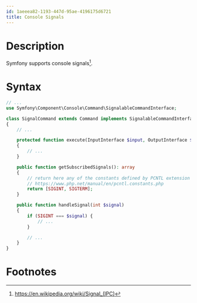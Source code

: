 ```yaml
---
id: 1aeeea82-1193-447d-95ae-4196175d6721
title: Console Signals
---
```


# Description

Symfony supports console signals[^1].

# Syntax

``` php
// ...
use Symfony\Component\Console\Command\SignalableCommandInterface;

class SignalCommand extends Command implements SignalableCommandInterface
{
    // ...

    protected function execute(InputInterface $input, OutputInterface $output): int
    {
        // ...
    }

    public function getSubscribedSignals(): array
    {
        // return here any of the constants defined by PCNTL extension
        // https://www.php.net/manual/en/pcntl.constants.php
        return [SIGINT, SIGTERM];
    }

    public function handleSignal(int $signal)
    {
        if (SIGINT === $signal) {
            // ...
        }

        // ...
    }
}
```

# Footnotes

[^1]: <https://en.wikipedia.org/wiki/Signal_(IPC)>
